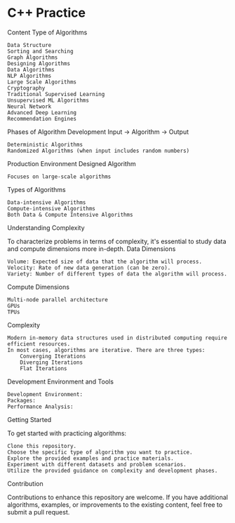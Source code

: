 # C++ Practice  
Content Type of Algorithms

    Data Structure
    Sorting and Searching
    Graph Algorithms
    Designing Algorithms
    Data Algorithms
    NLP Algorithms
    Large Scale Algorithms
    Cryptography
    Traditional Supervised Learning
    Unsupervised ML Algorithms
    Neural Network
    Advanced Deep Learning
    Recommendation Engines

Phases of Algorithm Development
Input -> Algorithm -> Output

    Deterministic Algorithms
    Randomized Algorithms (when input includes random numbers)

Production Environment Designed Algorithm

    Focuses on large-scale algorithms

Types of Algorithms

    Data-intensive Algorithms
    Compute-intensive Algorithms
    Both Data & Compute Intensive Algorithms

Understanding Complexity

To characterize problems in terms of complexity, it's essential to study data and compute dimensions more in-depth.
Data Dimensions

    Volume: Expected size of data that the algorithm will process.
    Velocity: Rate of new data generation (can be zero).
    Variety: Number of different types of data the algorithm will process.

Compute Dimensions

    Multi-node parallel architecture
    GPUs
    TPUs

Complexity

    Modern in-memory data structures used in distributed computing require efficient resources.
    In most cases, algorithms are iterative. There are three types:
        Converging Iterations
        Diverging Iterations
        Flat Iterations

Development Environment and Tools

    Development Environment: 
    Packages: 
    Performance Analysis: 

Getting Started

To get started with practicing algorithms:

    Clone this repository.
    Choose the specific type of algorithm you want to practice.
    Explore the provided examples and practice materials.
    Experiment with different datasets and problem scenarios.
    Utilize the provided guidance on complexity and development phases.

Contribution

Contributions to enhance this repository are welcome. If you have additional algorithms, examples, or improvements to the existing content, feel free to submit a pull request.
